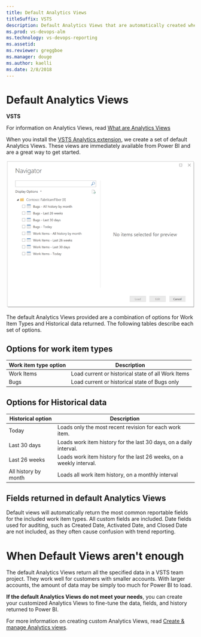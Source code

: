 ```yaml
---
title: Default Analytics Views
titleSuffix: VSTS
description: Default Analytics Views that are automatically created when installing the VSTS Analytics extension 
ms.prod: vs-devops-alm
ms.technology: vs-devops-reporting
ms.assetid: 
ms.reviewer: greggboe
ms.manager: douge
ms.author: kaelli
ms.date: 2/8/2018
---
```


# Default Analytics Views

**VSTS**  

For information on Analytics Views, read [What are Analytics Views](./what-are-analytics-views.md)

When you install the [VSTS Analytics extension](https://marketplace.visualstudio.com/items?itemName=ms.vss-analytics), we create a set of default Analytics Views. These views are immediately available from Power BI and are a great way to get started.

![VSTS Power BI Integration - Data Connector - Default Analytics Views](./_img/data-connector-views-default.png)

The default Analytics Views provided are a combination of options for Work Item Types and Historical data returned. The following tables describe each set of options.

## Options for work item types

| Work item type option | Description |
|-|-|
| Work Items | Load current or historical state of all Work Items  |
| Bugs | Load current or historical state of Bugs only |

## Options for Historical data

| Historical option | Description |
|-|-|
| Today | Loads only the most recent revision for each work item. |
| Last 30 days | Loads work item history for the last 30 days, on a daily interval.
| Last 26 weeks | Loads work item history for the last 26 weeks, on a weekly interval.
| All history by month | Loads all work item history, on a monthly interval

## Fields returned in default Analytics Views
Default views will automatically return the most common reportable fields for the included work item types. All custom fields are included. Date fields used for auditing, such as Created Date, Activated Date, and Closed Date are not included, as they often cause confusion with trend reporting.

# When Default Views aren't enough
The default Analytics Views return all the specified data in a VSTS team project. They work well for customers with smaller accounts. With larger accounts, the amount of data may be simply too much for Power BI to load.

**If the default Analytics Views do not meet your needs**, you can create your customized Analytics Views to fine-tune the data, fields, and history returned to Power BI.

For more information on creating custom Analytics Views, read [Create & manage Analytics views](./manage-analytics-views.md).